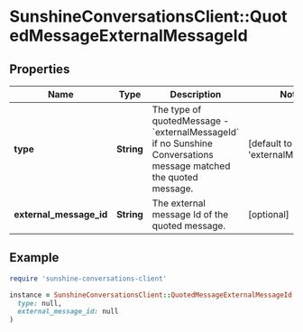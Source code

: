 # SunshineConversationsClient::QuotedMessageExternalMessageId

## Properties

| Name | Type | Description | Notes |
| ---- | ---- | ----------- | ----- |
| **type** | **String** | The type of quotedMessage - &#x60;externalMessageId&#x60; if no Sunshine Conversations message matched the quoted message. | [default to &#39;externalMessageId&#39;] |
| **external_message_id** | **String** | The external message Id of the quoted message. | [optional] |

## Example

```ruby
require 'sunshine-conversations-client'

instance = SunshineConversationsClient::QuotedMessageExternalMessageId.new(
  type: null,
  external_message_id: null
)
```

